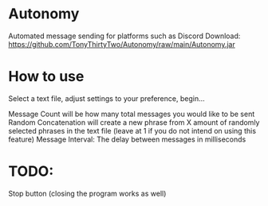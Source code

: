 # Autonomy
 Automated message sending for platforms such as Discord
 Download: https://github.com/TonyThirtyTwo/Autonomy/raw/main/Autonomy.jar
 
 # How to use
 Select a text file, adjust settings to your preference, begin...
 
 Message Count will be how many total messages you would like to be sent
 Random Concatenation will create a new phrase from X amount of randomly selected phrases in the text file (leave at 1 if you do not intend on using this feature)
 Message Interval: The delay between messages in milliseconds
 
# TODO:
Stop button (closing the program works as well)
